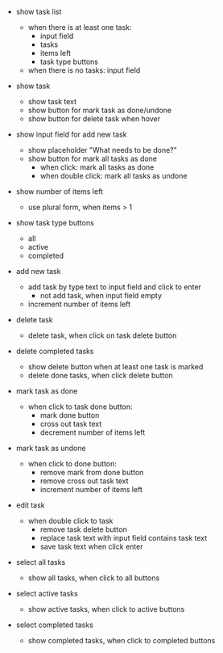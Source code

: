 - show task list
    - when there is at least one task:
        - input field
        - tasks
        - items left
        - task type buttons
    - when there is no tasks:
        input field

- show task
    - show task text
    - show button for mark task as done/undone
    - show button for delete task when hover

- show input field for add new task
    - show placeholder "What needs to be done?"
    - show button for mark all tasks as done
        - when click: mark all tasks as done
        - when double click: mark all tasks as undone

- show number of items left
    - use plural form, when items > 1

- show task type buttons
    - all
    - active
    - completed

- add new task
    - add task by type text to input field and click to enter
        - not add task, when input field empty
    - increment number of items left

- delete task
    - delete task, when click on task delete button

- delete completed tasks
    - show delete button when at least one task is marked
    - delete done tasks, when click delete button

- mark task as done
    - when click to task done button:
        - mark done button
        - cross out task text
        - decrement number of items left

- mark task as undone
    - when click to done button:
        - remove mark from done button
        - remove cross out task text
        - increment number of items left
        
- edit task
    - when double click to task
        - remove task delete button
        - replace task text with input field contains task text
        - save task text when click enter

- select all tasks
    - show all tasks, when click to all buttons

- select active tasks
    - show active tasks, when click to active buttons

- select completed tasks
    - show completed tasks, when click to completed buttons